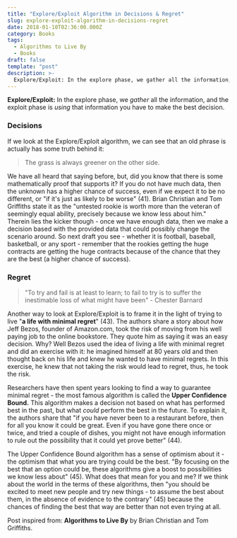 ```yaml
---
title: "Explore/Exploit Algorithm in Decisions & Regret"
slug: explore-exploit-algorithm-in-decisions-regret
date: 2018-01-10T02:36:00.000Z
category: Books
tags:
  - Algorithms to Live By
  - Books
draft: false
template: "post"
description: >-
  Explore/Exploit: In the explore phase, we gather all the information, and the exploit phase is using that information you have to make the best decision.
---
```


**Explore/Exploit:** In the explore phase, we *gather* all the information, and the exploit phase is *using* that information you have to make the best decision.

### Decisions

If we look at the Explore/Exploit algorithm, we can see that an old phrase is actually has some truth behind it:

> The grass is always greener on the other side.

We have all heard that saying before, but, did you know that there is some mathematically proof that supports it? If you do not have much data, then the unknown has a higher chance of success, even if we expect it to be no different, or "if it's just as likely to be worse" (41). Brian Christian and Tom Griffiths state it as the "untested rookie is worth more than the veteran of seemingly equal ability, precisely because we know less about him." Therein lies the kicker though - once we have enough data, then we make a decision based with the provided data that could possibly change the scenario around. So next draft you see - whether it is football, baseball, basketball, or any sport - remember that the rookies getting the huge contracts are getting the huge contracts because of the chance that they are the best (a higher chance of success).

### Regret

> "To try and fail is at least to learn; to fail to try is to suffer the inestimable loss of what might have been" - Chester Barnard

Another way to look at Explore/Exploit is to frame it in the light of trying to live "**a life with minimal regret**" (43). The authors share a story about how Jeff Bezos, founder of Amazon.com, took the risk of moving from his well paying job to the online bookstore. They quote him as saying it was an easy decision. Why? Well Bezos used the idea of living a life with minimal regret and did an exercise with it: he imagined himself at 80 years old and then thought back on his life and knew he wanted to have minimal regrets. In this exercise, he knew that not taking the risk would lead to regret, thus, he took the risk.

Researchers have then spent years looking to find a way to guarantee minimal regret - the most famous algorithm is called the **Upper Confidence Bound.** This algorithm makes a decision not based on what has performed best in the past, but what *could* perform the best in the future. To explain it, the authors share that "if you have never been to a restaurant before, then for all you know it could be great. Even if you have gone there once or twice, and tried a couple of dishes, you might not have enough information to rule out the possibility that it could yet prove better" (44).

The Upper Confidence Bound algorithm has a sense of optimism about it - the optimism that what you are trying could be the best. "By focusing on the best that an option could be, these algorithms give a boost to possibilities we know less about" (45). What does that mean for you and me? If we think about the world in the terms of these algorithms, then "you should be excited to meet new people and try new things - to assume the best about them, in the absence of evidence to the contrary" (45) because the chances of finding the best that way are better than not even trying at all.


Post inspired from: **Algorithms to Live By** by Brian Christian and Tom Griffiths.
